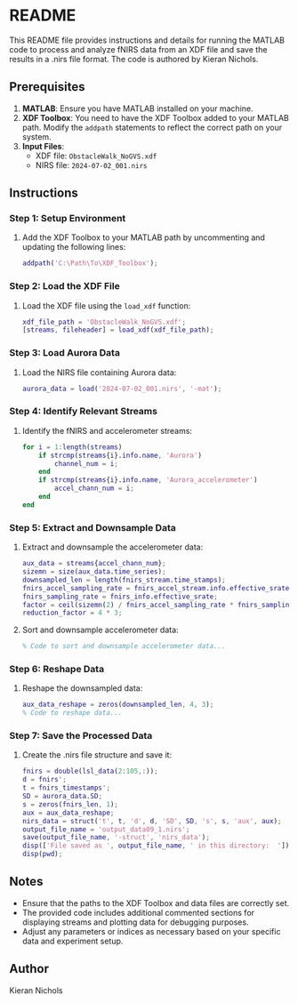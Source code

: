 # README

This README file provides instructions and details for running the MATLAB code to process and analyze fNIRS data from an XDF file and save the results in a .nirs file format. The code is authored by Kieran Nichols.

## Prerequisites

1. **MATLAB**: Ensure you have MATLAB installed on your machine.
2. **XDF Toolbox**: You need to have the XDF Toolbox added to your MATLAB path. Modify the `addpath` statements to reflect the correct path on your system.
3. **Input Files**:
   - XDF file: `ObstacleWalk_NoGVS.xdf`
   - NIRS file: `2024-07-02_001.nirs`

## Instructions

### Step 1: Setup Environment

1. Add the XDF Toolbox to your MATLAB path by uncommenting and updating the following lines:
    ```matlab
    addpath('C:\Path\To\XDF_Toolbox');
    ```

### Step 2: Load the XDF File

1. Load the XDF file using the `load_xdf` function:
    ```matlab
    xdf_file_path = 'ObstacleWalk_NoGVS.xdf';
    [streams, fileheader] = load_xdf(xdf_file_path);
    ```

### Step 3: Load Aurora Data

1. Load the NIRS file containing Aurora data:
    ```matlab
    aurora_data = load('2024-07-02_001.nirs', '-mat');
    ```

### Step 4: Identify Relevant Streams

1. Identify the fNIRS and accelerometer streams:
    ```matlab
    for i = 1:length(streams)
        if strcmp(streams{i}.info.name, 'Aurora')
            channel_num = i;
        end
        if strcmp(streams{i}.info.name, 'Aurora_accelerometer')
            accel_chann_num = i;
        end
    end
    ```

### Step 5: Extract and Downsample Data

1. Extract and downsample the accelerometer data:
    ```matlab
    aux_data = streams{accel_chann_num};
    sizemn = size(aux_data.time_series);
    downsampled_len = length(fnirs_stream.time_stamps);
    fnirs_accel_sampling_rate = fnirs_accel_stream.info.effective_srate / 2;
    fnirs_sampling_rate = fnirs_info.effective_srate;
    factor = ceil(sizemn(2) / fnirs_accel_sampling_rate * fnirs_sampling_rate);
    reduction_factor = 4 * 3;
    ```

2. Sort and downsample accelerometer data:
    ```matlab
    % Code to sort and downsample accelerometer data...
    ```

### Step 6: Reshape Data

1. Reshape the downsampled data:
    ```matlab
    aux_data_reshape = zeros(downsampled_len, 4, 3);
    % Code to reshape data...
    ```

### Step 7: Save the Processed Data

1. Create the .nirs file structure and save it:
    ```matlab
    fnirs = double(lsl_data(2:105,:));
    d = fnirs';
    t = fnirs_timestamps';
    SD = aurora_data.SD;
    s = zeros(fnirs_len, 1);
    aux = aux_data_reshape;
    nirs_data = struct('t', t, 'd', d, 'SD', SD, 's', s, 'aux', aux);
    output_file_name = 'output_data09_1.nirs';
    save(output_file_name, '-struct', 'nirs_data');
    disp(['File saved as ', output_file_name, ' in this directory:  ']);
    disp(pwd);
    ```

## Notes

- Ensure that the paths to the XDF Toolbox and data files are correctly set.
- The provided code includes additional commented sections for displaying streams and plotting data for debugging purposes.
- Adjust any parameters or indices as necessary based on your specific data and experiment setup.

## Author

Kieran Nichols
